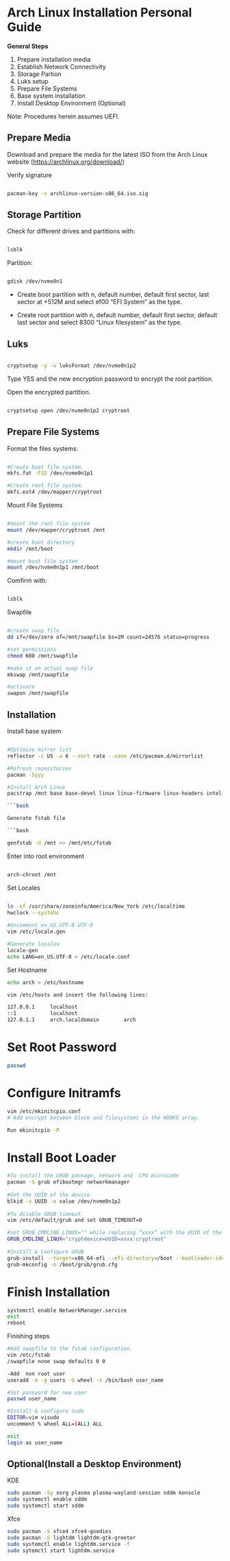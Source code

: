 # Arch Linux Installation Personal Guide

**General Steps**

1. Prepare installation media
2. Establish Network Connectivity
3. Storage Partion
4. Luks setup
5. Prepare File Systems
5. Base system installation
6. Install Desktop Environment (Optional)

Note: Procedures herein assumes UEFI.

## Prepare Media 

Download and prepare the media for the latest ISO from the Arch Linux website (https://archlinux.org/download/)

Verify signature

```bash

pacman-key -v archlinux-version-x86_64.iso.sig

```

## Storage Partition

Check for different drives and partitions with:

```bash

lsblk

```

Partition:

```bash

gdisk /dev/nvme0n1

```

* Create boot partition with n, default number, default first sector, last sector at +512M and select ef00 “EFI System” as the type.

* Create root partition with n, default number, default first sector, default last sector and select 8300 “Linux filesystem” as the type.

## Luks

```bash

cryptsetup -y -v luksFormat /dev/nvme0n1p2

```
Type YES and the new encryption password to encrypt the root partition.

Open the encrypted partition.

```bash

cryptsetup open /dev/nvme0n1p2 cryptroot

```

## Prepare File Systems

Format the files systems:

```bash

#Create boot file system.
mkfs.fat -F32 /dev/nvme0n1p1

#Create root file system.
mkfs.ext4 /dev/mapper/cryptroot

```

Mount File Systems

```bash

#mount the root file system
mount /dev/mapper/cryptroot /mnt

#create boot directory
mkdir /mnt/boot

#mount boot file system
mount /dev/nvme0n1p1 /mnt/boot
```
Comfirm with:

```bash 

lsblk

```

Swapfile

```bash

#create swap file
dd if=/dev/zero of=/mnt/swapfile bs=1M count=24576 status=progress

#set permissions
chmod 600 /mnt/swapfile

#make it an actual swap file
mkswap /mnt/swapfile

#activate
swapon /mnt/swapfile

```

## Installation

Install base system

```bash

#Optimize mirror list
reflector -c US -a 6 --sort rate --save /etc/pacman.d/mirrorlist

#Refresh repositories
pacman -Syyy

#Install Arch Linux
pacstrap /mnt base base-devel linux linux-firmware linux-headers intel-ucode mkinitcpio lvm2 vim  

```bash

Generate fstab file

```bash

genfstab -U /mnt >> /mnt/etc/fstab

```

Enter into root environment

```bash

arch-chroot /mnt

```

Set Locales

```bash

ln -sf /usr/share/zoneinfo/America/New_York /etc/localtime
hwclock --systohc
 
#Uncomment en_US.UTF-8 UTF-8
vim /etc/locale.gen

#Generate locales
locale-gen
echo LANG=en_US.UTF-8 > /etc/locale.conf

```

Set Hostname

```bash
echo arch > /etc/hostname

vim /etc/hosts and insert the following lines:

127.0.0.1     localhost
::1           localhost
127.0.1.1     arch.localdomain        arch

```

# Set Root Password

```bash
passwd
```

# Configure Initramfs

```bash
vim /etc/mkinitcpio.conf 
# Add encrypt between block and filesystems in the HOOKS array.

Run mkinitcpio -P
```

# Install Boot Loader

```bash
#To install the GRUB package, network and  CPU microcode
pacman -S grub efibootmgr networkmanager 
 
#Get the UUID of the device
blkid -s UUID -o value /dev/nvme0n1p2
 
#To disable GRUB timeout.  
vim /etc/default/grub and set GRUB_TIMEOUT=0

#set GRUB_CMDLINE_LINUX="" while replacing “xxxx” with the UUID of the nvme0n1p2 device to tell GRUB about our encrypted file system
GRUB_CMDLINE_LINUX="cryptdevice=UUID=xxxx:cryptroot"
 
#Install & Configure GRUB
grub-install --target=x86_64-efi --efi-directory=/boot --bootloader-id=GRUB
grub-mkconfig -o /boot/grub/grub.cfg
```
# Finish Installation

```bash
systemctl enable NetworkManager.service
exit
reboot
```
Finishing steps

```bash
#Add swapfile to the fstab configuration. 
vim /etc/fstab
/swapfile none swap defaults 0 0 

-Add  non root user
useradd -m -g users -G wheel -s /bin/bash user_name

#Set password for new user
passwd user_name

#Install & configure sudo 
EDITOR=vim visudo
uncomment % wheel ALL=(ALL) ALL

exit
login as user_name
```

## Optional(Install a Desktop Environment)

KDE
```bash
sudo pacman -Sy xorg plasma plasma-wayland-session sddm konsole
sudo systemctl enable sddm
sudo systemctl start sddm
```
Xfce
```bash
sudo pacman -S xfce4 xfce4-goodies
sudo pacman -S lightdm lightdm-gtk-greeter
sudo systemctl enable lightdm.service -f
sudo sytemctl start lightdm.service
```
